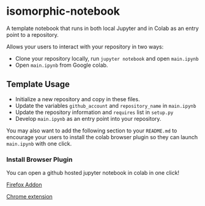 # isomorphic-notebook
A template notebook that runs in both local Jupyter and in Colab as an entry 
point to a repository.

Allows your users to interact with your repository in two ways:

  - Clone your repository locally, run `jupyter notebook` and open `main.ipynb`
  - Open `main.ipynb` from Google colab.

## Template Usage

 - Initialize a new repository and copy in these files.
 - Update the variables `github_account` and `repository_name` in `main.ipynb`
 - Update the repository information and `requires` list in `setup.py`
 - Develop `main.ipynb` as an entry point into your repository. 

You may also want to add the following section to your `README.md` to encourage
your users to install the colab browser plugin so they can 
launch `main.ipynb` with one click.

### Install Browser Plugin

You can open a github hosted jupyter notebook in colab in one click!

[Firefox Addon](https://addons.mozilla.org/en-US/firefox/addon/open-in-colab/)

[Chrome extension](https://chrome.google.com/webstore/detail/open-in-colab/iogfkhleblhcpcekbiedikdehleodpjo)
